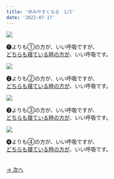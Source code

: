 ```yaml
---
title: '歩みやすくなる　1/2'
date: '2022-07-17'
---
```

![](/images/a_01_.jpg)

➊よりも①の方が、いい呼吸ですが、  
[どちらも寝ている時の方が]()、いい呼吸です。

![](/images/a_02_.jpg)

➋よりも②の方が、いい呼吸ですが、  
[どちらも寝ている時の方が]()、いい呼吸です。

![](/images/a_03_.jpg)

➌よりも③の方が、いい呼吸ですが、  
[どちらも寝ている時の方が]()、いい呼吸です。

![](/images/a_04_.jpg)

➍よりも④の方が、いい呼吸ですが、  
[どちらも寝ている時の方が]()、いい呼吸です。

　  
[ → 次へ ](/posts/05)

